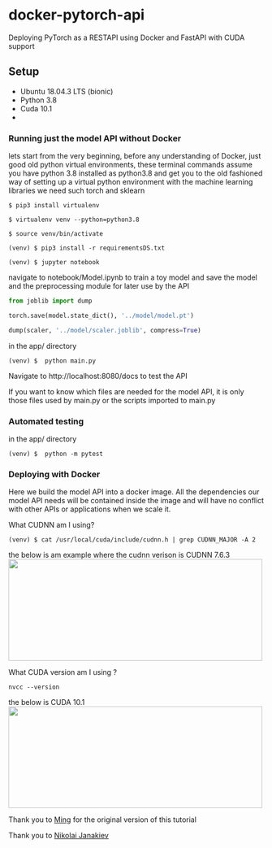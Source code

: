 # docker-pytorch-api
Deploying PyTorch as a RESTAPI using Docker and FastAPI with CUDA support

## Setup

- Ubuntu 18.04.3 LTS (bionic)
- Python 3.8
- Cuda 10.1
- 

### Running just the model API without Docker

lets start from the very beginning, before any understanding of Docker, just good old python virtual environments, these terminal commands assume you have python 3.8 installed as python3.8 and get you to the old fashioned way of setting up a virtual python environment with the machine learning libraries we need such torch and sklearn

```console
$ pip3 install virtualenv

$ virtualenv venv --python=python3.8

$ source venv/bin/activate

(venv) $ pip3 install -r requirementsDS.txt

(venv) $ jupyter notebook
```

navigate to notebook/Model.ipynb to train a toy model
and save the model and the preprocessing module for later use by the API

```python
from joblib import dump

torch.save(model.state_dict(), '../model/model.pt')

dump(scaler, '../model/scaler.joblib', compress=True)
```

in the app/ directory

```console
(venv) $  python main.py
```

Navigate to http://localhost:8080/docs to test the API

If you want to know which files are needed for the model API, it is only those files
used by main.py or the scripts imported to main.py

### Automated testing

in the app/ directory

```console
(venv) $  python -m pytest
```

### Deploying with Docker

Here we build the model API into a docker image. All the dependencies our model API needs will be contained inside the image and will have no conflict with other APIs or applications when we scale it. 

What CUDNN am I using?

```
(venv) $ cat /usr/local/cuda/include/cudnn.h | grep CUDNN_MAJOR -A 2

```

the below is am example where the cudnn verison is CUDNN 7.6.3
<img src="https://www.programmerall.com/images/696/64/6449e5a8805928f086215fde26801800.png" height=200, width=500>

What CUDA version am I using ?

```
nvcc --version
```
the below is CUDA 10.1
<img src="https://i0.wp.com/varhowto.com/wp-content/uploads/2020/07/Use-nvcc-version-to-check-cuda-version.png?w=606&ssl=1" height=200, width=500>


Thank you to [Ming](https://github.com/ming0070913/example-ml-project) for the original version of this tutorial

Thank you to [Nikolai Janakiev](https://janakiev.com/blog/pytorch-iris/) 
